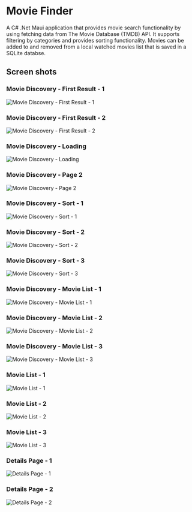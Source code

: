 # Movie Finder

A C# .Net Maui application that provides movie search functionality by using fetching data from The Movie Database (TMDB) API. It supports filtering by categories and provides sorting functionality. 
Movies can be added to and removed from a local watched movies list that is saved in a SQLite databse. 

## Screen shots

### Movie Discovery - First Result - 1
![Movie Discovery - First Result - 1](https://github.com/kras12/MovieFinder/blob/master/MovieFinder/Screenshots/1-1-discovery-first-result-1.png)

### Movie Discovery - First Result - 2
![Movie Discovery - First Result - 2](https://github.com/kras12/MovieFinder/blob/master/MovieFinder/Screenshots/1-2-discovery-first-result-2.png)

### Movie Discovery - Loading
![Movie Discovery - Loading](https://github.com/kras12/MovieFinder/blob/master/MovieFinder/Screenshots/1-3-discovery-loading.png)

### Movie Discovery - Page 2
![Movie Discovery - Page 2](https://github.com/kras12/MovieFinder/blob/master/MovieFinder/Screenshots/1-4-discovery-page-2.png)

### Movie Discovery - Sort - 1
![Movie Discovery - Sort - 1](https://github.com/kras12/MovieFinder/blob/master/MovieFinder/Screenshots/1-5-discovery-sort-1.png)

### Movie Discovery - Sort - 2
![Movie Discovery - Sort - 2](https://github.com/kras12/MovieFinder/blob/master/MovieFinder/Screenshots/1-6-discovery-sort-2.png)

### Movie Discovery - Sort - 3
![Movie Discovery - Sort - 3](https://github.com/kras12/MovieFinder/blob/master/MovieFinder/Screenshots/1-7-discovery-sort-3.png)

### Movie Discovery - Movie List - 1
![Movie Discovery - Movie List - 1](https://github.com/kras12/MovieFinder/blob/master/MovieFinder/Screenshots/1-8-discovery-movie-list-1.png)

### Movie Discovery - Movie List - 2
![Movie Discovery - Movie List - 2](https://github.com/kras12/MovieFinder/blob/master/MovieFinder/Screenshots/1-9-discovery-movie-list-2.png)

### Movie Discovery - Movie List - 3
![Movie Discovery - Movie List - 3](https://github.com/kras12/MovieFinder/blob/master/MovieFinder/Screenshots/1-10-discovery-movie-list-3.png)

### Movie List - 1
![Movie List - 1](https://github.com/kras12/MovieFinder/blob/master/MovieFinder/Screenshots/2-1-movie-list-1.png)

### Movie List - 2
![Movie List - 2](https://github.com/kras12/MovieFinder/blob/master/MovieFinder/Screenshots/2-2-movie-list-2.png)

### Movie List - 3
![Movie List - 3](https://github.com/kras12/MovieFinder/blob/master/MovieFinder/Screenshots/2-3-movie-list-3.png)

### Details Page - 1
![Details Page - 1](https://github.com/kras12/MovieFinder/blob/master/MovieFinder/Screenshots/3-1-details-1.png)

### Details Page - 2
![Details Page - 2](https://github.com/kras12/MovieFinder/blob/master/MovieFinder/Screenshots/3-2-details-2.png)
